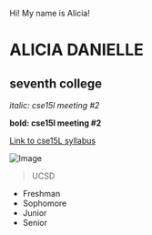 Hi! My name is Alicia!

# ALICIA DANIELLE
## seventh college

*italic: cse15l meeting #2*

**bold: cse15l meeting #2**

[Link to cse15L syllabus](https://sites.google.com/eng.ucsd.edu/cse-15l-spring-2022/schedule)

![Image](https://picsum.photos/seed/picsum/200/300)

> UCSD

* Freshman
* Sophomore
* Junior
* Senior

